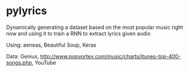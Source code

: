 # pylyrics

Dynamically generating a dataset based on the most popular music right now and using it to train a RNN to extract lyrics given audio

Using:
aeneas,
Beautiful Soup,
Keras


Data: Genius, http://www.popvortex.com/music/charts/itunes-top-400-songs.php, YouTube

 
